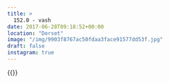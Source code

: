 ```yaml
---
title: >
  152.0 - vash
date: 2017-06-28T09:18:52+00:00
location: "Dorset"
image: "/img/9903f8767ac50fdaa3face91577dd53f.jpg"
draft: false
instagram: true
---
```


{{<photo src="/img/9903f8767ac50fdaa3face91577dd53f.jpg">}}
